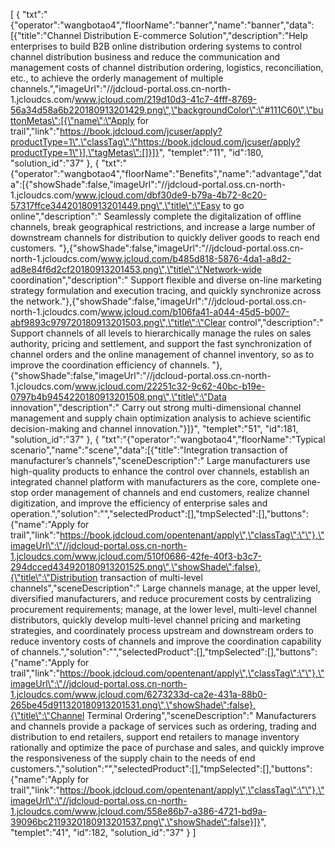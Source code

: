 [
	{
		"txt":"{\"operator\":\"wangbotao4\",\"floorName\":\"banner\",\"name\":\"banner\",\"data\":[{\"title\":\"Channel Distribution E-commerce Solution\",\"description\":\"Help enterprises to build B2B online distribution ordering systems to control channel distribution business and reduce the communication and management costs of channel distribution ordering, logistics, reconciliation, etc., to achieve the orderly management of multiple channels.\",\"imageUrl\":\"//jdcloud-portal.oss.cn-north-1.jcloudcs.com/www.jcloud.com/219d10d3-41c7-4fff-8769-56a34d58a6b220180913201429.png\",\"backgroundColor\":\"#111C60\",\"buttonMetas\":[{\"name\":\"Apply for trail\",\"link\":\"https://book.jdcloud.com/jcuser/apply?productType=1\",\"classTag\":\"https://book.jdcloud.com/jcuser/apply?productType=1\"}],\"tagMetas\":[]}]}",
		"templet":"11",
		"id":180,
		"solution_id":"37"
	},
	{
		"txt":"{\"operator\":\"wangbotao4\",\"floorName\":\"Benefits\",\"name\":\"advantage\",\"data\":[{\"showShade\":false,\"imageUrl\":\"//jdcloud-portal.oss.cn-north-1.jcloudcs.com/www.jcloud.com/dbf30de9-b79a-4b72-8c20-57317ffce34420180913201449.png\",\"title\":\"Easy to go online\",\"description\":\" Seamlessly complete the digitalization of offline channels, break geographical restrictions, and increase a large number of downstream channels for distribution to quickly deliver goods to reach end customers. \"},{\"showShade\":false,\"imageUrl\":\"//jdcloud-portal.oss.cn-north-1.jcloudcs.com/www.jcloud.com/b485d818-5876-4da1-a8d2-ad8e84f6d2cf20180913201453.png\",\"title\":\"Network-wide coordination\",\"description\":\" Support flexible and diverse on-line marketing strategy formulation and execution tracing, and quickly synchronize across the network.\"},{\"showShade\":false,\"imageUrl\":\"//jdcloud-portal.oss.cn-north-1.jcloudcs.com/www.jcloud.com/b106fa41-a044-45d5-b007-abf9893c979720180913201503.png\",\"title\":\"Clear control\",\"description\":\" Support channels of all levels to hierarchically manage the rules on sales authority, pricing and settlement, and support the fast synchronization of channel orders and the online management of channel inventory, so as to improve the coordination efficiency of channels. \"},{\"showShade\":false,\"imageUrl\":\"//jdcloud-portal.oss.cn-north-1.jcloudcs.com/www.jcloud.com/22251c32-9c62-40bc-b19e-0797b4b9454220180913201508.png\",\"title\":\"Data innovation\",\"description\":\" Carry out strong multi-dimensional channel management and supply chain optimization analysis to achieve scientific decision-making and channel innovation.\"}]}",
		"templet":"51",
		"id":181,
		"solution_id":"37"
	},
	{
		"txt":"{\"operator\":\"wangbotao4\",\"floorName\":\"Typical scenario\",\"name\":\"scene\",\"data\":[{\"title\":\"Integration transaction of manufacturer’s channels\",\"sceneDescription\":\" Large manufacturers use high-quality products to enhance the control over channels, establish an integrated channel platform with manufacturers as the core, complete one-stop order management of channels and end customers, realize channel digitization, and improve the efficiency of enterprise sales and operation.\",\"solution\":\"\",\"selectedProduct\":[],\"tmpSelected\":[],\"buttons\":{\"name\":\"Apply for trail\",\"link\":\"https://book.jdcloud.com/opentenant/apply\",\"classTag\":\"\"},\"imageUrl\":\"//jdcloud-portal.oss.cn-north-1.jcloudcs.com/www.jcloud.com/510f0686-42fe-40f3-b3c7-294dcced434920180913201525.png\",\"showShade\":false},{\"title\":\"Distribution transaction of multi-level channels\",\"sceneDescription\":\" Large channels manage, at the upper level, diversified manufacturers, and reduce procurement costs by centralizing procurement requirements; manage, at the lower level, multi-level channel distributors, quickly develop multi-level channel pricing and marketing strategies, and coordinately process upstream and downstream orders to reduce inventory costs of channels and improve the coordination capability of channels.\",\"solution\":\"\",\"selectedProduct\":[],\"tmpSelected\":[],\"buttons\":{\"name\":\"Apply for trail\",\"link\":\"https://book.jdcloud.com/opentenant/apply\",\"classTag\":\"\"},\"imageUrl\":\"//jdcloud-portal.oss.cn-north-1.jcloudcs.com/www.jcloud.com/6273233d-ca2e-431a-88b0-265be45d911320180913201531.png\",\"showShade\":false},{\"title\":\"Channel Terminal Ordering\",\"sceneDescription\":\" Manufacturers and channels provide a package of services such as ordering, trading and distribution to end retailers, support end retailers to manage inventory rationally and optimize the pace of purchase and sales, and quickly improve the responsiveness of the supply chain to the needs of end customers.\",\"solution\":\"\",\"selectedProduct\":[],\"tmpSelected\":[],\"buttons\":{\"name\":\"Apply for trail\",\"link\":\"https://book.jdcloud.com/opentenant/apply\",\"classTag\":\"\"},\"imageUrl\":\"//jdcloud-portal.oss.cn-north-1.jcloudcs.com/www.jcloud.com/558e86b7-a386-4721-bd9a-39096bc2119320180913201537.png\",\"showShade\":false}]}",
		"templet":"41",
		"id":182,
		"solution_id":"37"
	}
]